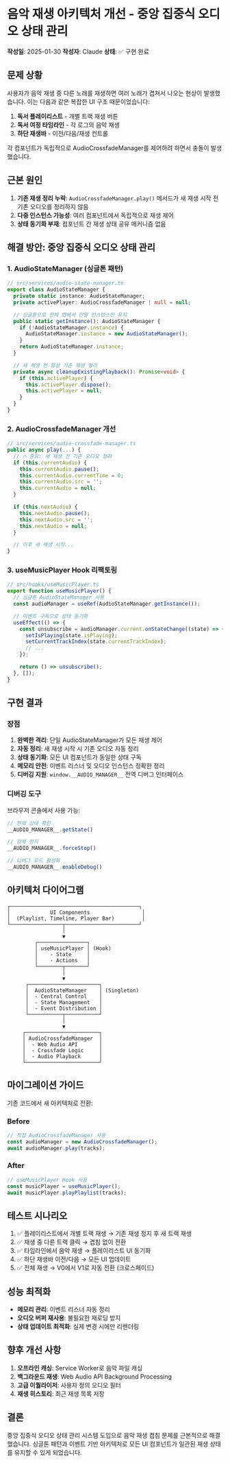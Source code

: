 # 음악 재생 아키텍처 개선 - 중앙 집중식 오디오 상태 관리

**작성일**: 2025-01-30
**작성자**: Claude
**상태**: ✅ 구현 완료

## 문제 상황

사용자가 음악 재생 중 다른 노래를 재생하면 여러 노래가 겹쳐서 나오는 현상이 발생했습니다. 이는 다음과 같은 복잡한 UI 구조 때문이었습니다:

1. **독서 플레이리스트** - 개별 트랙 재생 버튼
2. **독서 여정 타임라인** - 각 로그의 음악 재생
3. **하단 재생바** - 이전/다음/재생 컨트롤

각 컴포넌트가 독립적으로 AudioCrossfadeManager를 제어하려 하면서 충돌이 발생했습니다.

## 근본 원인

1. **기존 재생 정리 누락**: `AudioCrossfadeManager.play()` 메서드가 새 재생 시작 전 기존 오디오를 정리하지 않음
2. **다중 인스턴스 가능성**: 여러 컴포넌트에서 독립적으로 재생 제어
3. **상태 동기화 부재**: 컴포넌트 간 재생 상태 공유 메커니즘 없음

## 해결 방안: 중앙 집중식 오디오 상태 관리

### 1. AudioStateManager (싱글톤 패턴)

```typescript
// src/services/audio-state-manager.ts
export class AudioStateManager {
  private static instance: AudioStateManager;
  private activePlayer: AudioCrossfadeManager | null = null;

  // 싱글톤으로 전체 앱에서 단일 인스턴스만 유지
  public static getInstance(): AudioStateManager {
    if (!AudioStateManager.instance) {
      AudioStateManager.instance = new AudioStateManager();
    }
    return AudioStateManager.instance;
  }

  // 새 재생 전 항상 기존 재생 정리
  private async cleanupExistingPlayback(): Promise<void> {
    if (this.activePlayer) {
      this.activePlayer.dispose();
      this.activePlayer = null;
    }
  }
}
```

### 2. AudioCrossfadeManager 개선

```typescript
// src/services/audio-crossfade-manager.ts
public async play(...) {
  // 🔥 중요: 새 재생 전 기존 오디오 정리
  if (this.currentAudio) {
    this.currentAudio.pause();
    this.currentAudio.currentTime = 0;
    this.currentAudio.src = '';
    this.currentAudio = null;
  }

  if (this.nextAudio) {
    this.nextAudio.pause();
    this.nextAudio.src = '';
    this.nextAudio = null;
  }

  // 이후 새 재생 시작...
}
```

### 3. useMusicPlayer Hook 리팩토링

```typescript
// src/hooks/useMusicPlayer.ts
export function useMusicPlayer() {
  // 싱글톤 AudioStateManager 사용
  const audioManager = useRef(AudioStateManager.getInstance());

  // 이벤트 구독으로 상태 동기화
  useEffect(() => {
    const unsubscribe = audioManager.current.onStateChange((state) => {
      setIsPlaying(state.isPlaying);
      setCurrentTrackIndex(state.currentTrackIndex);
      // ...
    });

    return () => unsubscribe();
  }, []);
}
```

## 구현 결과

### 장점

1. **완벽한 격리**: 단일 AudioStateManager가 모든 재생 제어
2. **자동 정리**: 새 재생 시작 시 기존 오디오 자동 정리
3. **상태 동기화**: 모든 UI 컴포넌트가 동일한 상태 구독
4. **메모리 안전**: 이벤트 리스너 및 오디오 인스턴스 정확한 정리
5. **디버깅 지원**: `window.__AUDIO_MANAGER__` 전역 디버그 인터페이스

### 디버깅 도구

브라우저 콘솔에서 사용 가능:

```javascript
// 현재 상태 확인
__AUDIO_MANAGER__.getState()

// 강제 정지
__AUDIO_MANAGER__.forceStop()

// 디버그 모드 활성화
__AUDIO_MANAGER__.enableDebug()
```

## 아키텍처 다이어그램

```
┌──────────────────────────────────────────┐
│             UI Components                 │
│  (Playlist, Timeline, Player Bar)         │
└─────────────────┬────────────────────────┘
                  │
                  ▼
         ┌────────────────┐
         │ useMusicPlayer │ (Hook)
         │    - State     │
         │    - Actions   │
         └────────┬───────┘
                  │
                  ▼
      ┌───────────────────────┐
      │  AudioStateManager    │ (Singleton)
      │  - Central Control    │
      │  - State Management   │
      │  - Event Distribution │
      └───────────┬───────────┘
                  │
                  ▼
     ┌────────────────────────┐
     │ AudioCrossfadeManager  │
     │  - Web Audio API       │
     │  - Crossfade Logic     │
     │  - Audio Playback      │
     └────────────────────────┘
```

## 마이그레이션 가이드

기존 코드에서 새 아키텍처로 전환:

### Before
```typescript
// 직접 AudioCrossfadeManager 사용
const audioManager = new AudioCrossfadeManager();
await audioManager.play(tracks);
```

### After
```typescript
// useMusicPlayer Hook 사용
const musicPlayer = useMusicPlayer();
await musicPlayer.playPlaylist(tracks);
```

## 테스트 시나리오

1. ✅ 플레이리스트에서 개별 트랙 재생 → 기존 재생 정지 후 새 트랙 재생
2. ✅ 재생 중 다른 트랙 클릭 → 겹침 없이 전환
3. ✅ 타임라인에서 음악 재생 → 플레이리스트 UI 동기화
4. ✅ 하단 재생바 이전/다음 → 모든 UI 업데이트
5. ✅ 전체 재생 → V0에서 V1로 자동 전환 (크로스페이드)

## 성능 최적화

- **메모리 관리**: 이벤트 리스너 자동 정리
- **오디오 버퍼 재사용**: 불필요한 재로딩 방지
- **상태 업데이트 최적화**: 실제 변경 시에만 리렌더링

## 향후 개선 사항

1. **오프라인 캐싱**: Service Worker로 음악 파일 캐싱
2. **백그라운드 재생**: Web Audio API Background Processing
3. **고급 이퀄라이저**: 사용자 정의 오디오 필터
4. **재생 히스토리**: 최근 재생 목록 저장

## 결론

중앙 집중식 오디오 상태 관리 시스템 도입으로 음악 재생 겹침 문제를 근본적으로 해결했습니다. 싱글톤 패턴과 이벤트 기반 아키텍처로 모든 UI 컴포넌트가 일관된 재생 상태를 유지할 수 있게 되었습니다.